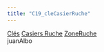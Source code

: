 ```yaml
---
title: "C19_cleCasierRuche"
---
```


[Clés](notes/equipements/cles/C_Clés.md) [Casiers Ruche](notes/equipements/consommables/C_CasierRuche.md) [ZoneRuche](notes/zones/ZoneRuche.md)\
juanAlbo